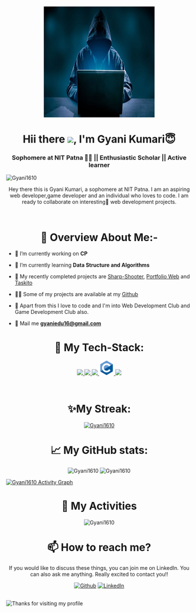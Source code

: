 
<a href="#"><p align="center" ><img width="300px" height="300px" src="/gyani.jpg" height="175px"/></p></a>

<h1 align="center">Hii there <img src="https://raw.githubusercontent.com/MartinHeinz/MartinHeinz/master/wave.gif" width="30px">, I'm Gyani Kumari😇</h1>
<h3 align="center">Sophomere at NIT Patna 👩‍🎓 || Enthusiastic Scholar || Active learner</h3>
<p align="left"> <img src="https://komarev.com/ghpvc/?username=Gyani1610" alt="Gyani1610" /> </p>


<p align="center">Hey there this is Gyani Kumari, a sophomere at NIT Patna. I am an aspiring web developer,game developer and an individual who loves to code. I am ready to collaborate on interesting🤩 web development projects. </p>


<br>

<h1 align="center">🧾 Overview About Me:-</h1>

- 🔭 I’m currently working on <strong>CP</strong>

- 🌱 I’m currently learning **Data Structure and Algorithms**

- 🤔 My recently completed projects are [Sharp-Shooter](https://gyani-kumari.itch.io/sharp-shooter), [Portfolio Web](https://gyani1610.github.io/Portfolio-Website) and [Taskito](https://gyani1610.github.io/Taskito)

- 👨‍💻 Some of my projects are available at my [Github](https://github.com/Gyani1610?tab=repositories)

- 👀 Apart from this I love to code and I'm into Web Development Club and Game Development Club also.

- 📧 Mail me **gyaniedu16@gmail.com**


<h1 align="center">🏅 My Tech-Stack:</h1>
<p align="center">  
    <a href="https://www.w3.org/html/" target="_blank"> <img src="https://img.icons8.com/color/48/000000/html-5.png"/> </a> 
    <a href="https://www.w3schools.com/css/" target="_blank"> <img src="https://img.icons8.com/color/48/000000/css3.png"/> </a>   
    <a href="https://developer.mozilla.org/en-US/docs/Web/JavaScript" target="_blank"> <img src="https://img.icons8.com/color/48/000000/javascript.png"/> </a>  
  </a> <a href="https://www.cprogramming.com/" target="_blank"> <img src="https://raw.githubusercontent.com/devicons/devicon/master/icons/c/c-original.svg" alt="c" width="40" height="40"/> </a>  
    <a href="https://www.w3schools.com/CPP/default.asp" target="_blank"><img src="https://img.icons8.com/color/48/4a90e2/c-plus-plus-logo.png"/> </a>
</p>
<br/>

<h1 align="center">✨My Streak:</h1>
<p align="center">
    <a href="https://github.com/FirdausJawed/github-readme-streak-stats">
        <img title="🔥 Get streak stats for your profile at git.io/streak-stats" alt="Gyani1610" src="https://github-readme-streak-stats.herokuapp.com/?user=Gyani1610&theme=black-ice&hide_border=true&stroke=0000&background=060A0CD0"/>
    </a>
</p>

<h1 align="center"> 📈 My GitHub stats:</h1>

<p align="center">
  <img  src="https://github-readme-stats.vercel.app/api?username=Gyani1610&show_icons=true&theme=radical&count_private=true" alt="Gyani1610" />
<img  src="https://github-readme-stats.vercel.app/api/top-langs/?username=Gyani1610&layout=compact&hide=html&theme=radical" alt="Gyani1610" />
</p>

<a href="https://github.com/Gyani1610/github-readme-activity-graph"><img alt="Gyani1610 Activity Graph" src="https://activity-graph.herokuapp.com/graph?username=Gyani1610&bg_color=0D1117&color=5BCDEC&line=5BCDEC&point=FFFFFF&hide_border=true" /></a>

<h1 align="center"> 🎯 My Activities</h1>
<p align="center"><img src="https://github-profile-trophy.vercel.app/?username=Gyani1610&theme=onedark" alt="Gyani1610" /></a> </p>

<h1 align="center"> 📫 How to reach me?</h1>
<p align="center"> If you would like to discuss these things, you can join me on LinkedIn. You can also ask me anything. Really excited to contact you!!</p>

<p align="center"><a href="https://github.com/Gyani1610" target="_blank"><img alt="Github" src="https://img.shields.io/badge/GitHub-%2312100E.svg?&style=for-the-badge&logo=Github&logoColor=white" /></a> <a href="https://www.linkedin.com/in/gyani-kumari-102002//" target="_blank"><img alt="LinkedIn" src="https://img.shields.io/badge/linkedin-%230077B5.svg?&style=for-the-badge&logo=linkedin&logoColor=white" /></a></p>
<br>


<img height="120" alt="Thanks for visiting my profile" width="100%" src="https://raw.githubusercontent.com/BrunnerLivio/brunnerlivio/master/images/marquee.svg" />

